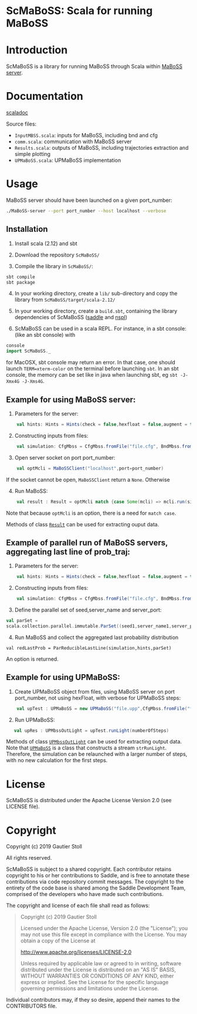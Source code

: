 ScMaBoSS: Scala for running MaBoSS
==========================

Introduction
============

ScMaBoSS is a library for running MaBoSS through Scala within [MaBoSS server](https://github.com/maboss-bkmc).

Documentation
=============

[scaladoc](https://gautierstoll.github.io/ScMaBoSS/target/scala-2.12/api/ScMaBoSS/)

 Source files:
- `InputMBSS.scala`: inputs for MaBoSS, including bnd and cfg
- `comm.scala`: communication with MaBoSS server
- `Results.scala`: outputs of MaBoSS, including trajectories extraction and simple plotting
- `UPMaBoSS.scala`: UPMaBoSS implementation

Usage
=====

MaBoSS server should have been launched on a given port_number:
```bash
./MaBoSS-server --port port_number --host localhost --verbose
```

## Installation

1. Install scala (2.12) and sbt

2. Download the repository `ScMaBoSS/`

3. Compile the library in `ScMaBoSS/`:
```bash
sbt compile
sbt package
```
4. In your working directory, create a `lib/` sub-directory and copy the library from `ScMaBoSS/target/scala-2.12/`

5. In your working directory, create a `build.sbt`, containing the library dependencies of ScMaBoSS
([saddle](https://github.com/saddle/saddle) and [nspl](https://github.com/pityka/nspl))

6. ScMaBoSS can be used in a scala REPL. For instance, in a sbt console: (like an sbt console) with
```sbt
console
import ScMaBoSS._
```
for MacOSX, sbt console may return an error. In that case, one should launch `TERM=xterm-color` on the terminal before launching `sbt`.
In an sbt console, the memory can be set like in java when launching sbt, eg `sbt -J-Xmx4G -J-Xms4G`.

## Example for using MaBoSS server:
1. Parameters for the server:
```scala
    val hints: Hints = Hints(check = false,hexfloat = false,augment = true,overRide = false,verbose = false)
```
2. Constructing inputs from files:
```scala
    val simulation: CfgMbss = CfgMbss.fromFile("file.cfg", BndMbss.fromFile("file.bnd"))
```
3. Open server socket on port port_number:
```scala
    val optMcli = MaBoSSClient("localhost",port=port_number)
```
If the socket cannot be open, `MaBoSSClient` return a `None`. Otherwise

4. Run MaBoSS:
```scala
    val result : Result = optMcli match {case Some(mcli) => mcli.run(simulation,hints);case _ => null}
```
Note that because `optMcli` is an option, there is a need for `match case`.

Methods of class [`Result`](https://gautierstoll.github.io/ScMaBoSS/target/scala-2.12/api/ScMaBoSS/Result.html) can be used for extracting ouput data.

## Example of parallel run of MaBoSS servers, aggregating last line of prob_traj:
1. Parameters for the server:
```scala
    val hints: Hints = Hints(check = false,hexfloat = false,augment = true,overRide = false,verbose = false)
```
2. Constructing inputs from files:
```scala
    val simulation: CfgMbss = CfgMbss.fromFile("file.cfg", BndMbss.fromFile("file.bnd"))
```
3. Define the parallel set of seed,server_name and server_port:
```scala
val parSet =
scala.collection.parallel.immutable.ParSet((seed1,server_name1,server_port1),(seed2,server_name2,server_port2),...)
```
4. Run MaBoSS and collect the aggregated last probability distribution
```
val redLastProb = ParReducibleLastLine(simulation,hints,parSet)
```
An option is returned.

## Example for using UPMaBoSS:
1. Create UPMaBoSS object from files, using MaBoSS server on port port_number, not using hexFloat,
with verbose for UPMaBoSS steps:
```scala
    val upTest : UPMaBoSS = new UPMaBoSS("file.upp",CfgMbss.fromFile("file.cfg",BndMbss.fromFile("file.bnd")),port_number,false,true)
```
2. Run UPMaBoSS:
```scala
   val upRes : UPMbssOutLight = upTest.runLight(numberOfSteps)
```
Methods of class [`UPMbssOutLight`](https://gautierstoll.github.io/ScMaBoSS/target/scala-2.12/api/ScMaBoSS/UPMbssOutLight.html)
can be used for extracting output data.
Note that [`UPMaBoSS`](https://gautierstoll.github.io/ScMaBoSS/target/scala-2.12/api/ScMaBoSS/UPMaBoSS.html) is a class
that constructs a stream `strRunLight`. Therefore, the simulation can be relaunched with a larger number of steps, with no
new calculation for the first steps.

License
=======

ScMaBoSS is distributed under the Apache License Version 2.0 (see LICENSE file).

Copyright
=========

Copyright (c) 2019 Gautier Stoll

All rights reserved.

ScMaBoSS is subject to a shared copyright. Each contributor retains copyright to
his or her contributions to Saddle, and is free to annotate these contributions
via code repository commit messages. The copyright to the entirety of the code
base is shared among the Saddle Development Team, comprised of the developers
who have made such contributions.

The copyright and license of each file shall read as follows:

> Copyright (c) 2019 Gautier Stoll
>
> Licensed under the Apache License, Version 2.0 (the "License");
> you may not use this file except in compliance with the License.
> You may obtain a copy of the License at
>
> http://www.apache.org/licenses/LICENSE-2.0
>
> Unless required by applicable law or agreed to in writing, software
> distributed under the License is distributed on an "AS IS" BASIS,
> WITHOUT WARRANTIES OR CONDITIONS OF ANY KIND, either express or implied.
> See the License for the specific language governing permissions and
> limitations under the License.


Individual contributors may, if they so desire, append their names to
the CONTRIBUTORS file.
